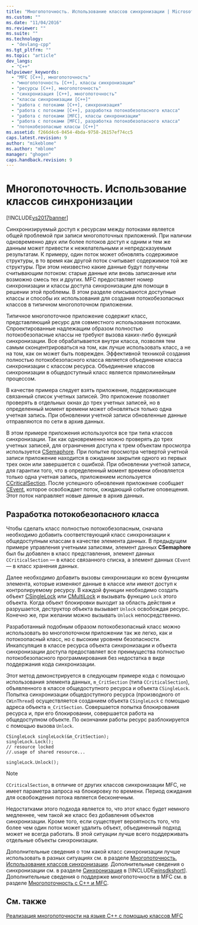 ```yaml
---
title: "Многопоточность. Использование классов синхронизации | Microsoft Docs"
ms.custom: ""
ms.date: "11/04/2016"
ms.reviewer: ""
ms.suite: ""
ms.technology: 
  - "devlang-cpp"
ms.tgt_pltfrm: ""
ms.topic: "article"
dev_langs: 
  - "C++"
helpviewer_keywords: 
  - "MFC [C++], многопоточность"
  - "многопоточность [C++], классы синхронизации"
  - "ресурсы [C++], многопоточность"
  - "синхронизация [C++], многопоточность"
  - "классы синхронизации [C++]"
  - "работа с потоками [C++], синхронизация"
  - "работа с потоками [C++], разработка потокобезопасного класса"
  - "работа с потоками [MFC], классы синхронизации"
  - "работа с потоками [MFC], разработка потокобезопасного класса"
  - "потокобезопасные классы [C++]"
ms.assetid: f266d4c6-0454-4bda-9758-26157ef74cc5
caps.latest.revision: 9
author: "mikeblome"
ms.author: "mblome"
manager: "ghogen"
caps.handback.revision: 9
---
```

# Многопоточность. Использование классов синхронизации
[!INCLUDE[vs2017banner](../assembler/inline/includes/vs2017banner.md)]

Синхронизируемый доступ к ресурсам между потоками является общей проблемой при записи многопоточных приложений.  При наличии одновременно двух или более потоков доступ к одним и тем же данным может привести к нежелательными и непредсказуемым результатам.  К примеру, один поток может обновлять содержимое структуры, в то время как другой поток считывает содержимое той же структуры.  При этом неизвестно какие данные будут получены считывающим потоком: старые данные или вновь записанные или возможно смесь тех и других.  MFC предоставляет номер синхронизации и классы доступа синхронизации для помощи в решении этой проблемы.  В этом разделе описываются доступные классы и способы их использования для создания потокобезопасных классов в типичном многопоточном приложении.  
  
 Типичное многопоточное приложение содержит класс, представляющий ресурс для совместного использования потоками.  Спроектированные надлежащим образом полностью потокобезопасные классы не требуют вызова каких\-либо функций синхронизации.  Все обрабатывается внутри класса, позволяя тем самым сконцентрироваться на том, как лучше использовать класс, а не на том, как он может быть поврежден.  Эффективной техникой создания полностью потокобезопасного класса является объединение класса синхронизации с классом ресурса.  Объединение классов синхронизации в общедоступный класс является прямолинейным процессом.  
  
 В качестве примера следует взять приложение, поддерживающее связанный список учетных записей.  Это приложение позволяет проверять в отдельных окнах до трех учетных записей, но в определенный момент времени может обновляться только одна учетная запись.  При обновлении учетной записи обновленные данные отправляются по сети в архив данных.  
  
 В этом примере приложения используются все три типа классов синхронизации.  Так как одновременно можно проверять до трех учетных записей, для ограничения доступа к трем объектам просмотра используется [CSemaphore](../mfc/reference/csemaphore-class.md).  При попытке просмотра четвертой учетной записи приложение находится в ожидании закрытия одного из первых трех окон или завершается с ошибкой.  При обновлении учетной записи, для гарантии того, что в определенный момент времени обновляется только одна учетная запись, приложением используется [CCriticalSection](../Topic/CCriticalSection%20Class.md).  После успешного обновления приложение сообщает [CEvent](../mfc/reference/cevent-class.md), которое освобождает поток, ожидающий событие оповещения.  Этот поток направляет новые данные в архив данных.  
  
##  <a name="_mfc_designing_a_thread.2d.safe_class"></a> Разработка потокобезопасного класса  
 Чтобы сделать класс полностью потокобезопасным, сначала необходимо добавить соответствующий класс синхронизации к общедоступным классам в качестве элемента данных.  В предыдущем примере управления учетными записями, элемент данных **CSemaphore** был бы добавлен в класс представления, элемент данных `CCriticalSection` — в класс связанного списка, а элемент данных `CEvent` — в класс хранения данных.  
  
 Далее необходимо добавить вызовы синхронизации ко всем функциям элемента, которые изменяют данные в классе или имеют доступ к контролируемому ресурсу.  В каждой функции необходимо создать объект [CSingleLock](../mfc/reference/csinglelock-class.md) или [CMultiLock](../mfc/reference/cmultilock-class.md) и вызывать функцию `Lock` этого объекта.  Когда объект блокировки выходит за область действия и разрушается, деструктор объекта вызывает `Unlock` освобождая ресурс.  Конечно же, при желании можно вызывать `Unlock` непосредственно.  
  
 Разработанный подобным образом потокобезопасный класс можно использовать во многопоточном приложении так же легко, как и потокоопасный класс, но с высоким уровнем безопасности.  Инкапсуляция в классе ресурса объекта синхронизации и объекта синхронизации доступа предоставляет все преимущества полностью потокобезопасного программирования без недостатка в виде поддержания кода синхронизации.  
  
 Этот метод демонстрируется в следующем примере кода с помощью использования элемента данных, `m_CritSection` \(типа `CCriticalSection`\), объявленного в классе общедоступного ресурса и объекта `CSingleLock`.  Попытка синхронизации общедоступного ресурса \(производного от `CWinThread`\) осуществляется созданием объекта `CSingleLock` с помощью адреса объекта `m_CritSection`.  Совершается попытка блокирования ресурса и, при его блокировании, совершается работа на общедоступном объекте.  По окончании работы ресурс разблокируется с помощью вызова `Unlock`.  
  
```  
CSingleLock singleLock(&m_CritSection);  
singleLock.Lock();  
// resource locked  
//.usage of shared resource...  
  
singleLock.Unlock();  
```  
  
> [!NOTE]
>  `CCriticalSection`, в отличие от других классов синхронизации MFC, не имеет параметра запроса на блокировку по времени.  Период ожидания для освобождения потока является бесконечным.  
  
 Недостатками этого подхода является то, что этот класс будет немного медленнее, чем такой же класс без добавления объектов синхронизации.  Кроме того, если существует вероятность того, что более чем один поток может удалить объект, объединенный подход может не всегда работать.  В этой ситуации лучше всего поддерживать отдельные объекты синхронизации.  
  
 Дополнительные сведения о том какой класс синхронизации лучше использовать в разных ситуациях см. в разделе [Многопоточность. Использование классов синхронизации](../parallel/multithreading-when-to-use-the-synchronization-classes.md).  Дополнительные сведения о синхронизации см. в разделе [Синхронизация](http://msdn.microsoft.com/library/windows/desktop/ms686353) в [!INCLUDE[winsdkshort](../atl/reference/includes/winsdkshort_md.md)].  Дополнительные сведения о поддержке многопоточности в MFC см. в разделе [Многопоточность с C\+\+ и MFC](../parallel/multithreading-with-cpp-and-mfc.md).  
  
## См. также  
 [Реализация многопоточности на языке C\+\+ с помощью классов MFC](../parallel/multithreading-with-cpp-and-mfc.md)